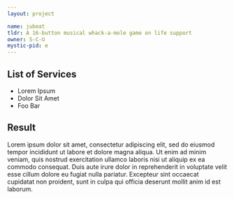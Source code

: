 ```yaml
---
layout: project

name: jubeat
tldr: A 16-button musical whack-a-mole game on life support
owner: S-C-U
mystic-pid: e
---
```


## List of Services
  - Lorem Ipsum
  - Dolor Sit Amet
  - Foo Bar

## Result
Lorem ipsum dolor sit amet, consectetur adipiscing elit, sed do eiusmod tempor incididunt ut labore et dolore magna aliqua. Ut enim ad minim veniam, quis nostrud exercitation ullamco laboris nisi ut aliquip ex ea commodo consequat. Duis aute irure dolor in reprehenderit in voluptate velit esse cillum dolore eu fugiat nulla pariatur. Excepteur sint occaecat cupidatat non proident, sunt in culpa qui officia deserunt mollit anim id est laborum.
